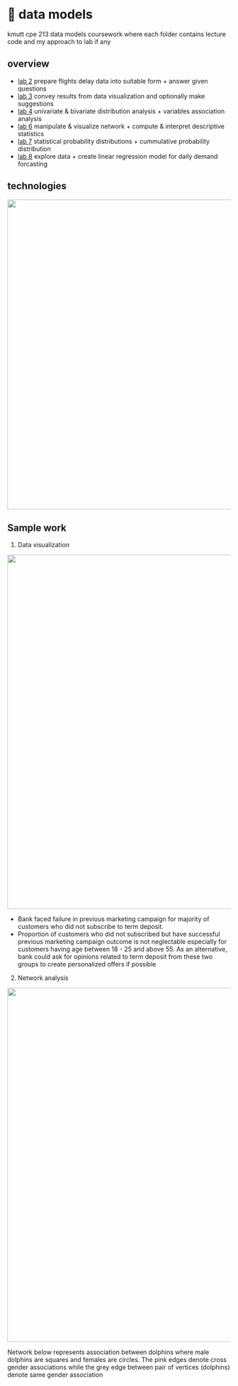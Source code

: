 # 🌴 data models

kmutt cpe 213 data models coursework where each folder contains lecture code and my approach to lab if any

## overview
- [lab 2](https://github.com/ppkgtmm/data-models/blob/main/L2%20-%20Data%20preparation/Exercise.ipynb) prepare flights delay data into suitable form + answer given questions
- [lab 3](https://github.com/ppkgtmm/data-models/blob/main/L3%20-%20Data%20visualization/Exercise.ipynb) convey results from data visualization and optionally make suggestions
- [lab 4](https://github.com/ppkgtmm/data-models/blob/main/L4-5%20-%20Distribution%20and%20association%20analysis/Exercise.ipynb) univariate & bivariate distribution analysis + variables association analysis
- [lab 6](https://github.com/ppkgtmm/data-models/blob/main/L6%20-%20Network%20analysis/Exercise.ipynb) manipulate & visualize network + compute & interpret descriptive statistics 
- [lab 7](https://github.com/ppkgtmm/data-models/blob/main/L7%20-%20Model%20statistical%20distribution/Exercise.ipynb) statistical probability distributions + cummulative probability distribution
- [lab 8](https://github.com/ppkgtmm/data-models/blob/main/L8%20-%20Linear%20regression/Exercise.ipynb) explore data + create linear regression model for daily demand forcasting

## technologies
<img width=700 src="https://user-images.githubusercontent.com/57994731/157254262-e59bc86c-dc00-4cdc-9a50-c33624ca3a0a.png" />

## Sample work
1. Data visualization
 <img width=800 src="https://user-images.githubusercontent.com/57994731/157262994-3748696d-650b-4751-8c17-d7afee234dde.png" />

- Bank faced failure in previous marketing campaign for majority of customers who did not subscribe to term deposit.
- Proportion of customers who did not subscribed but have successful previous marketing campaign outcome is not neglectable especially for customers having age between 18 - 25 and above 55. As an alternative, bank could ask for opinions related to term deposit from these two groups to create personalized offers if possible

2. Network analysis
<img width=800 src="https://user-images.githubusercontent.com/57994731/161757357-881dc46f-6c95-4f41-a917-941c3de3c8c7.png" />

Network below represents association between dolphins where male dolphins are squares and females are circles. The pink edges denote cross gender associations while the grey edge between pair of vertices (dolphins) denote same gender association
